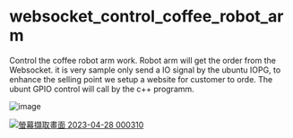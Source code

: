 # websocket_control_coffee_robot_arm


Control the coffee robot arm work. Robot arm will get the order from the 
Websocket. it is very sample only send a IO signal by the ubuntu IOPG, to enhance the selling point we setup a website for customer to orde.
The ubunt GPIO control will call by the c++ programm.




![image](https://user-images.githubusercontent.com/82942566/234899587-78933add-9c92-4a4e-b418-c0531778764c.png)




[![螢幕擷取畫面 2023-04-28 000310](https://user-images.githubusercontent.com/82942566/234921346-6963914b-c635-4281-b628-55501463d457.png)](https://youtu.be/1ozStpUTh9c)
